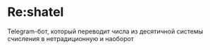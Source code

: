 # Re:shatel
Telegram-бот, который переводит числа из десятичной системы счисления в нетрадиционную и наоборот
